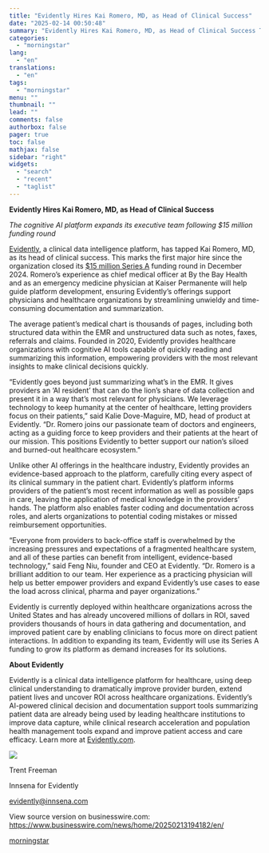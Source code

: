 ```yaml
---
title: "Evidently Hires Kai Romero, MD, as Head of Clinical Success"
date: "2025-02-14 00:50:48"
summary: "Evidently Hires Kai Romero, MD, as Head of Clinical Success The cognitive AI platform expands its executive team following $15 million funding round Evidently, a clinical data intelligence platform, has tapped Kai Romero, MD, as its head of clinical success. This marks the first major hire since the organization closed..."
categories:
  - "morningstar"
lang:
  - "en"
translations:
  - "en"
tags:
  - "morningstar"
menu: ""
thumbnail: ""
lead: ""
comments: false
authorbox: false
pager: true
toc: false
mathjax: false
sidebar: "right"
widgets:
  - "search"
  - "recent"
  - "taglist"
---
```


**Evidently Hires Kai Romero, MD, as Head of Clinical Success**

*The cognitive AI platform expands its executive team following $15 million funding round*

[Evidently](https://cts.businesswire.com/ct/CT?id=smartlink&url=https%3A%2F%2Fevidently.com%2F&esheet=54206228&newsitemid=20250213194182&lan=en-US&anchor=Evidently&index=1&md5=839ebbe6b70db87aa2a1c63cc4f7cd41), a clinical data intelligence platform, has tapped Kai Romero, MD, as its head of clinical success. This marks the first major hire since the organization closed its [$15 million Series A](https://cts.businesswire.com/ct/CT?id=smartlink&url=https%3A%2F%2Fwww.financial-news.co.uk%2Fhealthcare-ai-startup-evidently-closes-15m-series-a-to-revolutionize-healthcare-with-cognitive-ai%2F&esheet=54206228&newsitemid=20250213194182&lan=en-US&anchor=%2415+million+Series+A&index=2&md5=c93440d0b91f52ffd69970d90879efed) funding round in December 2024. Romero’s experience as chief medical officer at By the Bay Health and as an emergency medicine physician at Kaiser Permanente will help guide platform development, ensuring Evidently’s offerings support physicians and healthcare organizations by streamlining unwieldy and time-consuming documentation and summarization.

The average patient’s medical chart is thousands of pages, including both structured data within the EMR and unstructured data such as notes, faxes, referrals and claims. Founded in 2020, Evidently provides healthcare organizations with cognitive AI tools capable of quickly reading and summarizing this information, empowering providers with the most relevant insights to make clinical decisions quickly.

“Evidently goes beyond just summarizing what’s in the EMR. It gives providers an ‘AI resident’ that can do the lion’s share of data collection and present it in a way that’s most relevant for physicians. We leverage technology to keep humanity at the center of healthcare, letting providers focus on their patients,” said Kalie Dove-Maguire, MD, head of product at Evidently. “Dr. Romero joins our passionate team of doctors and engineers, acting as a guiding force to keep providers and their patients at the heart of our mission. This positions Evidently to better support our nation’s siloed and burned-out healthcare ecosystem.”

Unlike other AI offerings in the healthcare industry, Evidently provides an evidence-based approach to the platform, carefully citing every aspect of its clinical summary in the patient chart. Evidently’s platform informs providers of the patient’s most recent information as well as possible gaps in care, leaving the application of medical knowledge in the providers’ hands. The platform also enables faster coding and documentation across roles, and alerts organizations to potential coding mistakes or missed reimbursement opportunities.

“Everyone from providers to back-office staff is overwhelmed by the increasing pressures and expectations of a fragmented healthcare system, and all of these parties can benefit from intelligent, evidence-based technology,” said Feng Niu, founder and CEO at Evidently. “Dr. Romero is a brilliant addition to our team. Her experience as a practicing physician will help us better empower providers and expand Evidently’s use cases to ease the load across clinical, pharma and payer organizations.”

Evidently is currently deployed within healthcare organizations across the United States and has already uncovered millions of dollars in ROI, saved providers thousands of hours in data gathering and documentation, and improved patient care by enabling clinicians to focus more on direct patient interactions. In addition to expanding its team, Evidently will use its Series A funding to grow its platform as demand increases for its solutions.

**About Evidently**

Evidently is a clinical data intelligence platform for healthcare, using deep clinical understanding to dramatically improve provider burden, extend patient lives and uncover ROI across healthcare organizations. Evidently’s AI-powered clinical decision and documentation support tools summarizing patient data are already being used by leading healthcare institutions to improve data capture, while clinical research acceleration and population health management tools expand and improve patient access and care efficacy. Learn more at [Evidently.com](https://cts.businesswire.com/ct/CT?id=smartlink&url=http%3A%2F%2Fevidently.com%2F&esheet=54206228&newsitemid=20250213194182&lan=en-US&anchor=Evidently.com&index=3&md5=d06dd342261bcb777ed660f9fb5da7e5).

 ![](https://cts.businesswire.com/ct/CT?id=bwnews&sty=20250213194182r1&sid=mstr3&distro=nx&lang=en)

Trent Freeman
  
Innsena for Evidently
  
[evidently@innsena.com](mailto:evidently@innsena.com)

View source version on businesswire.com: <https://www.businesswire.com/news/home/20250213194182/en/>

[morningstar](https://www.morningstar.com/news/business-wire/20250213194182/evidently-hires-kai-romero-md-as-head-of-clinical-success)
